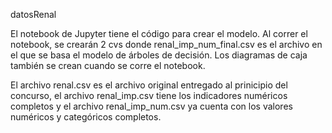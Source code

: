 datosRenal

El notebook de Jupyter tiene el código para crear el modelo. Al correr el notebook, se crearán 2 cvs donde renal_imp_num_final.csv es el archivo en el que se basa el modelo de árboles de decisión. Los diagramas de caja también se crean cuando se corre el notebook. 

El archivo renal.csv es el archivo original entregado al prinicipio del concurso, el archivo renal_imp.csv tiene los indicadores numéricos completos y el archivo renal_imp_num.csv ya cuenta con los valores numéricos y categóricos completos. 

